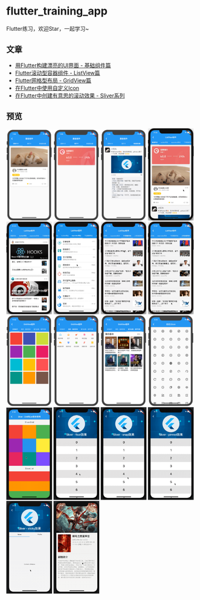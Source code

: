 # flutter_training_app

Flutter练习，欢迎Star，一起学习~

## 文章

- [用Flutter构建漂亮的UI界面 - 基础组件篇](https://github.com/SmallStoneSK/Blog/issues/12)
- [Flutter滚动型容器组件 - ListView篇](https://github.com/SmallStoneSK/Blog/issues/13)
- [Flutter网格型布局 - GridView篇](https://github.com/SmallStoneSK/Blog/issues/15)
- [在Flutter中使用自定义Icon](https://github.com/SmallStoneSK/Blog/issues/14)
- [在Flutter中创建有意思的滚动效果 - Sliver系列](https://github.com/SmallStoneSK/Blog/issues/18)

## 预览

<div>
  <img width="24%" src="./lib/basic_widgets/screen_shots/pet_card.png"/>
  <img width="24%" src="./lib/basic_widgets/screen_shots/credit_card.png"/>
  <img width="24%" src="./lib/basic_widgets/screen_shots/friend_circle.png"/>
  <img width="24%" src="./lib/list_view/screen_shots/normal_usage.gif"/>
  <img width="24%" src="./lib/list_view/screen_shots/builder_usage.gif"/>
  <img width="24%" src="./lib/list_view/screen_shots/separated_usage.gif"/>
  <img width="24%" src="./lib/list_view/screen_shots/pull_down_refresh_usage.gif"/>
  <img width="24%" src="./lib/list_view/screen_shots/pull_up_load_more_usage.gif"/>
  <img width="24%" src="./lib/grid_view/screen_shots/color_grids.png"/>
  <img width="24%" src="./lib/grid_view/screen_shots/service_categories.png"/>
  <img width="24%" src="./lib/grid_view/screen_shots/programme_list.png"/>
  <img width="24%" src="./lib/custom_icon/screen_shots/antd_icons.png"/>
  <img width="24%" src="./lib/sliver_widgets/screen_shots/sliverList-sliverGrid.gif"/>
  <img width="24%" src="./lib/sliver_widgets/screen_shots/sliverAppBar-float.gif"/>
  <img width="24%" src="./lib/sliver_widgets/screen_shots/sliverAppBar-snap.gif"/>
  <img width="24%" src="./lib/sliver_widgets/screen_shots/sliverAppBar-pinned.gif"/>
  <img width="24%" src="./lib/sliver_widgets/screen_shots/sticky-tabBar.gif"/>
  <img width="24%" src="./lib/sliver_widgets/screen_shots/custom-sliver-header.gif"/>
</div>
